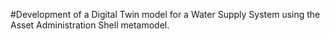 #Development of a Digital Twin model for a Water Supply System using the Asset Administration Shell metamodel.
